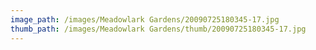 ```yaml
---
image_path: /images/Meadowlark Gardens/20090725180345-17.jpg
thumb_path: /images/Meadowlark Gardens/thumb/20090725180345-17.jpg
---
```

